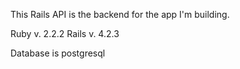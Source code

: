 This Rails API is the backend for the app I'm building.

Ruby v. 2.2.2
Rails v. 4.2.3

Database is postgresql